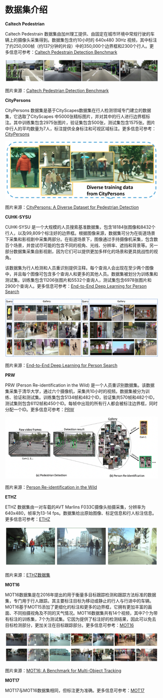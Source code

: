 # 数据集介绍

**Caltech Pedestrian**

Caltech Pedestrain 数据集由加州理工提供、由固定在城市环境中常规行驶的车辆上的摄像头采集得到。数据集包含约10小时的 640x480 30Hz 视频，其中标注了约250,000帧（约137分钟的片段）中的350,000个边界框和2300个行人。更多信息可参考：[Caltech Pedestrain Detection Benchmark](http://www.vision.caltech.edu/Image_Datasets/CaltechPedestrians/) 

![caltech dataset](./images/dataset/caltech.png)

图片来源：[Caltech Pedestrian Detection Benchmark](http://www.vision.caltech.edu/Image_Datasets/CaltechPedestrians/)



**CityPersons**

CityPersons 数据集是基于CityScapes数据集在行人检测领域专门建立的数据集，它选取了CityScapes 中5000张精标图片，并对其中的行人进行边界框标注。其中训练集包含2975张图片，验证集包含500张，测试集包含1575张。图片中行人的平均数量为7人，标注提供全身标注和可视区域标注。更多信息可参考：[CityPersons](https://github.com/cvgroup-njust/CityPersons)

![CityPersons](./images/dataset/citypersons.png)

图片来源：[CityPersons: A Diverse Dataset for Pedestrian Detection](https://arxiv.org/pdf/1702.05693.pdf)



**CUHK-SYSU**

CUHK-SYSU 是一个大规模的人员搜索基准数据集，包含18184张图像和8432个行人，以及99,809个标注好的边界框。根据图像来源，数据集可分为在街道场景下采集和影视剧中采集两部分。在街道场景下，图像通过手持摄像机采集，包含数百个场景，并尝试尽可能的包含不同的视角、光线、分辨率、遮挡和背景等。另一部分数据集采集自影视剧，因为它们可以提供更加多样化的场景和更具挑战性的视角。

该数据集为行人检测和人员重识别提供注释。每个查询人会出现在至少两个图像中，并且每个图像可包含多个查询人和更多的其他人员。数据集被划分为训练集和测试集。训练集包含11206张图片和5532个查询人，测试集包含6978张图片和2900个查询人。更多信息可参考：[End-to-End Deep Learning for Person Search](http://www.ee.cuhk.edu.hk/~xgwang/PS/dataset.html)

![CUHK-SYSU](./images/dataset/cuhk_sysu.png)

图片来源：[End-to-End Deep Learning for Person Search](http://www.ee.cuhk.edu.hk/~xgwang/PS/dataset.html)



**PRW**

PRW (Person Re-identification in the Wild) 是一个人员重识别数据集。该数据集采集于清华大学，通过六个摄像机，采集共10小时的视频。数据集被分为训练、验证和测试集。训练集包含5134帧和482个ID，验证集共570帧和482个ID，测试集则包含6112帧和450个ID。每帧中出现的所有行人都会被标注边界框，同时分配一个ID。更多信息可参考：[PRW](https://github.com/liangzheng06/PRW-baseline)

![prw](./images/dataset/prw.png)

图片来源：[Person Re-identification in the Wild](https://arxiv.org/pdf/1604.02531.pdf)



**ETHZ**

ETHZ 数据集由一对车载的AVT Marlins F033C摄像头拍摄采集，分辨率为 640x480，帧率为13-14 fps。数据集给出原始图像、标定信息和行人标注信息。更多信息可参考：[ETHZ](https://data.vision.ee.ethz.ch/cvl/aess/dataset/)

![ETHZ](./images/dataset/ethz.png)

图片来源：[ETHZ数据集](https://data.vision.ee.ethz.ch/cvl/aess/dataset/)



**MOT16**

MOT16数据集是在2016年提出的用于衡量多目标跟踪检测和跟踪方法标准的数据集，专门用于行人跟踪。其主要标注目标为移动或静止的行人与行进中的车辆。MOT16基于MOT15添加了更细化的标注和更多的边界框，它拥有更加丰富的画面、不同拍摄视角及不同的天气情况。MOT16数据集共有14个视频，其中7个为带有标注的训练集，7个为测试集。它因为提供了标注好的检测结果，因此可以免去目标检测部分，更加关注在目标跟踪部分。更多信息可参考：[MOT16](https://motchallenge.net/data/MOT16/)

![mot16](./images/dataset/mot16.png)

图片来源：[MOT16: A Benchmark for Multi-Object Tracking](https://arxiv.org/pdf/1603.00831.pdf)



**MOT17**

MOT17与MOT16数据集相同，但标注更为准确。更多信息可参考：[MOT17](https://motchallenge.net/data/MOT17/)

